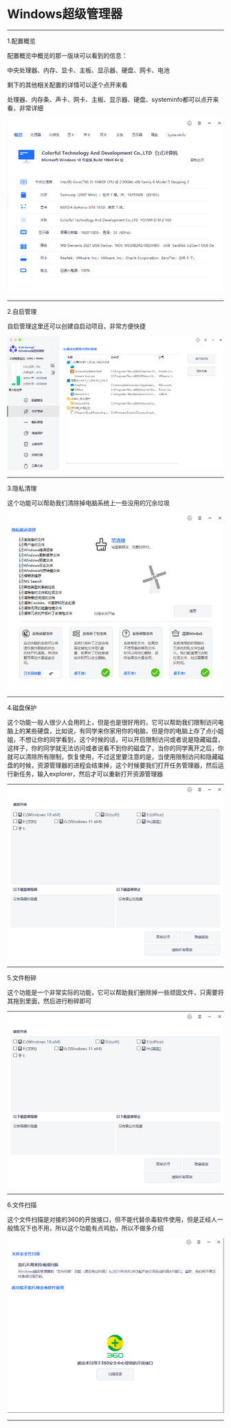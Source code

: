 # Windows超级管理器

-----------------------

1.配置概览

配置概览中概览的那一版块可以看到的信息：

中央处理器、内存、显卡、主板、显示器、硬盘、网卡、电池

剩下的其他相关配置的详情可以逐个点开来看

处理器、内存条、声卡、网卡、主板、显示器、硬盘、systeminfo都可以点开来看，非常详细

![image](/img/Windows超级管理器/配置概览-概览.png)

-----------------------

2.自启管理

自启管理这里还可以创建自启动项目，非常方便快捷

![image](/img/Windows超级管理器/自启管理.png)

-----------------------

3.隐私清理

这个功能可以帮助我们清除掉电脑系统上一些没用的冗余垃圾

![image](/img/Windows超级管理器/隐私清理.png)

-----------------------

4.磁盘保护

这个功能一般人很少人会用的上，但是也是很好用的，它可以帮助我们限制访问电脑上的某些硬盘，比如说，有同学来你家用你的电脑，但是你的电脑上存了点小姐姐，不想让你的同学看到，这个时候的话，可以开启限制访问或者说是隐藏磁盘，这样子，你的同学就无法访问或者说看不到你的磁盘了，当你的同学离开之后，你就可以清除所有限制，恢复使用，不过这里要注意的是，当使用限制访问和隐藏磁盘的时候，资源管理器的进程会结束掉，这个时候要我们打开任务管理器，然后运行新任务，输入explorer，然后才可以重新打开资源管理器

![image](/img/Windows超级管理器/磁盘保护.png)

-----------------------

5.文件粉碎

这个功能是一个非常实际的功能，它可以帮助我们删除掉一些顽固文件，只需要将其拖到里面，然后进行粉碎即可

![image](/img/Windows超级管理器/磁盘保护.png)

-----------------------

6.文件扫描

这个文件扫描是对接的360的开放接口，但不能代替杀毒软件使用，但是正经人一般情况下也不用，所以这个功能有点鸡肋，所以不做多介绍

![image](/img/Windows超级管理器/文件扫描.png)

-----------------------